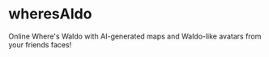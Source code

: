 # wheresAIdo
Online Where's Waldo with AI-generated maps and Waldo-like avatars from your friends faces!
